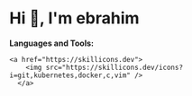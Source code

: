 # Hi 👋, I'm ebrahim



**Languages and Tools:**
```
<a href="https://skillicons.dev">
    <img src="https://skillicons.dev/icons?i=git,kubernetes,docker,c,vim" />
  </a>
```


